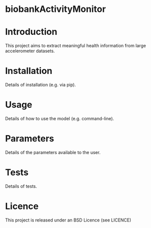 biobankActivityMonitor
======================

<h1>Introduction</h1>
This project aims to extract meaningful health information from large accelerometer datasets.

<h1>Installation</h1>
Details of installation (e.g. via pip).

<h1>Usage</h1>
Details of how to use the model (e.g. command-line).

<h1>Parameters</h1>
Details of the parameters available to the user.

<h1>Tests</h1>
Details of tests.

<h1>Licence</h1>
This project is released under an BSD Licence (see LICENCE)
